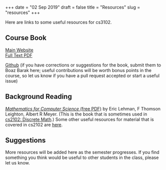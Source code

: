 +++
date = "02 Sep 2019"
draft = false
title = "Resources"
slug = "resources"
+++

Here are links to some useful resources for cs3102.

## Course Book

[Main Website](https://introtcs.org)  
[Full Text PDF](https://files.boazbarak.org/introtcs/lnotes_book.pdf)  

[Github](https://github.com/boazbk/tcs) (if you have corrections or
suggestions for the book, submit them to Boaz Barak here; useful
contributions will be worth bonus points in the course, so let us know
if you have a pull request accepted or start a useful issue)

## Background Reading

[_Mathematics for Computer Science_ (free
PDF)](https://uvacs2102.github.io/docs/mcs.pdf) by Eric Lehman, F
Thomson Leighton, Albert R Meyer. (This is the book that is sometimes
used in [cs2102: Discrete Math](https://uvacs2102.github.io).) Some
other useful resources for material that is covered in cs2102 are
[here](https://uvacs2102.github.io/resources/).

## Suggestions

More resources will be added here as the semester progresses. If you
find something you think would be useful to other students in the
class, please let us know.


